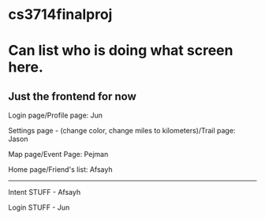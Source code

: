 # cs3714finalproj

# Can list who is doing what screen here. 

Just the frontend for now
--------------------------------

Login page/Profile page: Jun

Settings page - (change color, change miles to kilometers)/Trail page: Jason

Map page/Event Page: Pejman

Home page/Friend's list: Afsayh

--------------------------------

Intent STUFF - Afsayh

Login STUFF - Jun
